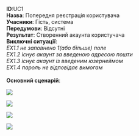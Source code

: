**ID**:UC1<br>
**Назва**: Попередня реєстрація користувача<br>
**Учасники**: Гість, система<br>
**Передумови**: Відсутні<br>
**Результат**: Створенний акаунта користучача<br>
**Виключні ситуації**:<br>
  *EX1.1 не заповнено 1(або більше) поле<br>
  EX1.2 існує акаунт за введеною адресою пошти<br>
  EX1.3 існує акаунт із введеним юзернеймом<br>
  EX1.4 пароль не відповідає вимогам*<br>        
**Основний сценарій**:<br>

![](http://www.plantuml.com/plantuml/png/bLL5Tbj14DmRxZ1XPcPU1PTPcjaMhyBCd9ZP5nWnIrUekL6wyb5F4Ns3XhgwghhdwseasX-EngQdUhjwkvGyZ_7Bp9eNvgNv_DXQuVFlb3VrHkSLLg3DI-JC2nHaz5kX3ArGHKLMSYX2oqBPV5D8eIWVvZdIvZSpo4YRjv9jxe85w33O89fWfb62VjmWxKypAuXLWY11P4bjNgCY2oNpgkriV1efhyqdaaZh5IMcgChCDijotei-18sKuPaNj2QDelmLU1WLb8NodENNU_he2pDVaPMWvt8cZJnAViGgDCCb_UUQPReYC0d68OKCqexzNiHNNmIB9b7leAt2RQSoyk1Pn56HiTxk1TZcTLokLSGjHBjKI90ZKaZJIDVHyxKQAIADXFZvd54MHRVeEQfdb5Mr6angzh1y1SZj7Pxk7v-wEXIGZvd3Wu7fVGryLMSFA0QW9B1ScKNYe49HvBv7MWPMuqkkd9Jysq5VkfAP9Izs8ahgc28l1j9jHIJQHHK7wy-QjuBtcfl_vpLBKbMIuIADCryflqdZA0wKh6daQGnf8z-W2nAaYGgjvb-JqlEP2KI7LNXyT2ogTeoCzClZxLqSkAomB50PQcSPQ_TkFJns-DX1nO_Z1rNztWbhxwHlQtXcI35bWoxROElp7M2-ibiqTPbNR6WgAt37QbPPJ41Jy8K6KB_OHJIHDruPWimIpkev-aV0eYHwvyNPxuF6rx3-zblttz-W5pfuuw5ewR5kXeTYNZMGwo4AMfOzaNI4ei93r8QIgustkevGyw-AG502UhkifXW9IBN2d3y81oQ61wEHE_q3lLrOmIQsiAMmY3My9PdIORmzB1MSjOWBy6UEX5z5pYyYnvPNXzJneyUFzdQn4JpigpALBx6_)

![](http://www.plantuml.com/plantuml/png/fLLLUXin47uEtK5bRWrbPcP-31a3syykCpD3c7C1UMl6Aunkb9cH6RuOjWsjf7_cXv4F--_s-ExU6nhiQXVu33gSTuNRqTFly7Mryoj-zZkDuRkYpnWqV0Si5elmUnux3bXt7zpVU_3CyRtxj_KU53UEsUhQ3zCW8G8cI7qEVeAfNaDQlOGelfVglHfHFmJ4zIlrIhrMRsYx-W2olWgBj5MzWXGYnY6QhVC7SGdiwsQ1QmmC8KZM2peB8Umd147i9WbfCFF0ymXaShSXBXaJ8B6kn8qfzReb9dC86S532VKLYqZrEbjoeXAIYXOBIHtAN3zc2MKrKb_rtwGVrlwE3QVK26DmGMtIA3UpF9GuSTksrIhG-90WXo73pQKWnAZyPu8i3-eV9gb9EjS9RSj2czZJIuHDCmHPHHLmHOr0SbtDJ95m0JoqdXJUGEr8t4GjVQsp0Jk6U5d31RN2oS0wKJ2B3IhKgS-O6Get0sX_iT9xuagT8zbOaJ6EuVwoUNvQc8IdXN9y3LJhOo-fYyaZFapohw12R1i50XBC8bLie7gd3TnN0ZDQi1uZzRTWl7hBWYKXMdGWr-nyyQW-hT7X30JOim1rc0CU0HFpHbsnp5NnwHasxZg4p-DotnMhdCuUV8fSe6cRGhWm9DWrMRh6qIwy8hK9haQRiyZp8qOYBiW1bE4DpHQY_uTqRZI8RI7vDSE4r09qaQgHF47rRbzpfDH89IdRPXtjHhZHqF44XdGWc9BwY9sznTUvl6kskOkbMD1SVcILJuJH6aeKKQuHxz8s5r7t36xug4U7muf92PRVaINXBHuJuyw-7AoMrsaOT_LqNVOPNaVVNV_vdjwkTfoQ1LY4HRgiP-4zNq9R1RpV2lFuAtF1Mb_fDn843qn0b3ExHTWiDajNEmbU03-CV-B7z180)

![](http://www.plantuml.com/plantuml/png/hLRLTkDQ37s-z0zQwpuECpCpmsEPMyzAXpdEC6EP-mEkI-7yWlH78-bunR5B9rtDY-6SexsrfItdSFVTsiJTUvqT__qD_EjeRBeBBOsr3Os9__xML_hRt-HqtOLwfyD97DYyUJDqjpvkFB1bzy7zTGVF7D-xVrFTGRXnRBlLVXn63-VHHy-Smt5o-Qb8Bt4M2rYWhu0bVYZIByoIIocxg9Fq5ZrASeGqPZ4Tn1xGk6bAIY31fBVhWPBc3UFbqLiFfrhldhvNPmSpYhDAT8R3vR68_d9Gm9dwv9e5dDVjdZBC0FeH7jHZXp_6c-SvVeu-aSiOxa9qzCluvZ70zm4BGa7W8nBR8VyGOHdt2mjTe1vbhwbwz8Pwg5U9h1mAJjpUld4BS1VC6XAUC99yX1smIXwMb6P1-y43UYK9IAaies_Lw7A0VW7EOD7KXD5I-WWufIsObYUj1xss3BqjQ1OGTf7OfgoMdi4HIffYc6DIg3ScNNf9FPYf4BEngo5coAUBzThJ45WT7Jw6TtjP6EaPEObPbKSLvdiXK-9cI36L5VouBnxwAOvN6khfqj1icwGKMw3BTJLLoGbEhFW2liyYwoXERnY4liHmYg7kVFybFCUY5y96qux-HL-2p9Sophu8xW-ECLDkQSw7iUCPKIgaOoja16G4fmGVfmo0Th3Q4VqmSaz5PEXoxZP2ehMvvIxytzHKox-A5fNHCSJXvhWcQP4qkgPU3Lz9AqgunGiS3dAHFI8Kwn3LFitvfIjEYs3eIUfAmxZggsv2F_0hzLJuLJ9SemItsYMuU8KNwM9f9ItXj6mqmr44C9CZ86xXv6gjQq-WAjkEQjB1v5TWZfUKLfONwWaP5TBbCbFrSwSpB8HSms9jMxbOJmsebNlKda8wKBCKIJOOGOlcHr_sHMNIpfxb9LT5CgxNS4MMDnSRfi3o9GMEtibaM09vjQCsHYO-q-DpR3tWDD-xuP1Zqc2KqlVfrNVj2BcoLGnIlIhLVulCzy-vKoPiUgt9SUxA1_HomcbhhB_RVRwM_--neoPm4YU1ynd5D-AR_4R0Dnjnd6-p0ii4FicTwCC71Z3DApviWAsRjsx-xszfGHDQJ7MO7_cFz1y0)

![](http://www.plantuml.com/plantuml/png/dPH5bYCn44JNJNV8zsOvpCpC3CicOuDfc9cP6IyWCzjN2DreGka6KwDCLINfHoXIyhRO-Rxe-GiZmpsTmZRiyPuNlwTlq1FjwTH7sZPvGwFdPI0q78fkNhPicSG2LpsRbw_Rigb_o_vT6pOjxTyYftUkdDLu_8115WcOsZoyHSu-i1-H4dvbnTxX_Hrx5scKa9iTyfzz1CE9PUHGG6uC_1KLUxi6i_USe7sqg15lPeV_XJH1QQI8AQ62n7GI0eC4-Tg1h0utwYm_ExNVLCgILhJFYJ7sxdHQ2HSUDLB8yV7p-KVuraL7pPUCicm_AaE5Z7reFzfFQc9cbEm-jtB9Si5VUYfGlooCmA10NsMISqZGsAj9pkpC_TJQCibQZaB6GmUdkTiav-lCUKO7c_RlzNR9NPyKrWFGpj46mG-Nlvk90g_UYvCK5DHC5GLxhwu2zjx6Pifr_AdVRTVRgsZsAHWKTKrb-qhitV7yxBsc3JLUa6OnRQEXynw91dp-yxB0w-rZgmlORQBlv6Oen4AWqjYdbPjyn20Lrzxpn9bW8AZoYXxh_AFG6ddzQTCSDPYALh2CmZGBdNKXG-66L6f1U4DSXUw6Oz5Gq3DmFdQehx-daxNzYt_u9wJ-maEXYz8IF5o2FxnI-vHvxgwGT55nM8uz2LaiAvQjMDRJoO3gsDjuot_H_m00)
